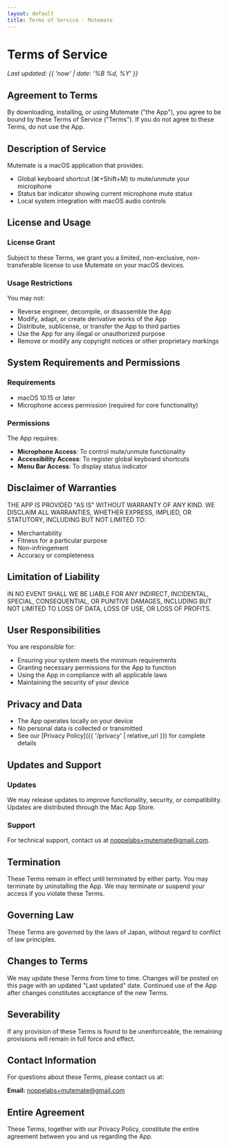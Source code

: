 ```yaml
---
layout: default
title: Terms of Service - Mutemate
---
```


# Terms of Service

*Last updated: {{ 'now' | date: '%B %d, %Y' }}*

## Agreement to Terms

By downloading, installing, or using Mutemate ("the App"), you agree to be bound by these Terms of Service ("Terms"). If you do not agree to these Terms, do not use the App.

## Description of Service

Mutemate is a macOS application that provides:

- Global keyboard shortcut (⌘+Shift+M) to mute/unmute your microphone
- Status bar indicator showing current microphone mute status
- Local system integration with macOS audio controls

## License and Usage

### License Grant

Subject to these Terms, we grant you a limited, non-exclusive, non-transferable license to use Mutemate on your macOS devices.

### Usage Restrictions

You may not:

- Reverse engineer, decompile, or disassemble the App
- Modify, adapt, or create derivative works of the App
- Distribute, sublicense, or transfer the App to third parties
- Use the App for any illegal or unauthorized purpose
- Remove or modify any copyright notices or other proprietary markings

## System Requirements and Permissions

### Requirements

- macOS 10.15 or later
- Microphone access permission (required for core functionality)

### Permissions

The App requires:

- **Microphone Access**: To control mute/unmute functionality
- **Accessibility Access**: To register global keyboard shortcuts
- **Menu Bar Access**: To display status indicator

## Disclaimer of Warranties

THE APP IS PROVIDED "AS IS" WITHOUT WARRANTY OF ANY KIND. WE DISCLAIM ALL WARRANTIES, WHETHER EXPRESS, IMPLIED, OR STATUTORY, INCLUDING BUT NOT LIMITED TO:

- Merchantability
- Fitness for a particular purpose
- Non-infringement
- Accuracy or completeness

## Limitation of Liability

IN NO EVENT SHALL WE BE LIABLE FOR ANY INDIRECT, INCIDENTAL, SPECIAL, CONSEQUENTIAL, OR PUNITIVE DAMAGES, INCLUDING BUT NOT LIMITED TO LOSS OF DATA, LOSS OF USE, OR LOSS OF PROFITS.

## User Responsibilities

You are responsible for:

- Ensuring your system meets the minimum requirements
- Granting necessary permissions for the App to function
- Using the App in compliance with all applicable laws
- Maintaining the security of your device

## Privacy and Data

- The App operates locally on your device
- No personal data is collected or transmitted
- See our [Privacy Policy]({{ '/privacy' | relative_url }}) for complete details

## Updates and Support

### Updates

We may release updates to improve functionality, security, or compatibility. Updates are distributed through the Mac App Store.

### Support

For technical support, contact us at [noppelabs+mutemate@gmail.com](mailto:noppelabs+mutemate@gmail.com).

## Termination

These Terms remain in effect until terminated by either party. You may terminate by uninstalling the App. We may terminate or suspend your access if you violate these Terms.

## Governing Law

These Terms are governed by the laws of Japan, without regard to conflict of law principles.

## Changes to Terms

We may update these Terms from time to time. Changes will be posted on this page with an updated "Last updated" date. Continued use of the App after changes constitutes acceptance of the new Terms.

## Severability

If any provision of these Terms is found to be unenforceable, the remaining provisions will remain in full force and effect.

## Contact Information

For questions about these Terms, please contact us at:

**Email:** [noppelabs+mutemate@gmail.com](mailto:noppelabs+mutemate@gmail.com)

## Entire Agreement

These Terms, together with our Privacy Policy, constitute the entire agreement between you and us regarding the App.